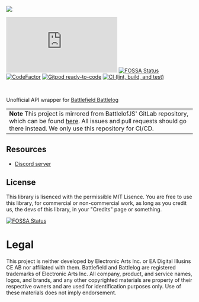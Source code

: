 

[![](https://raw.githubusercontent.com/Nefomemes/battlelog.js/master/docs/20210329_082904.png)](https://github.com/Nefomemes/battlelog.js)

![Run this repo on Replit](https://replit.com/badge/github/Nefomemes/battlelog.js)
[![FOSSA Status](https://app.fossa.com/api/projects/git%2Bgithub.com%2FNefomemes%2Fbattlelog.js.svg?type=shield)](https://app.fossa.com/projects/git%2Bgithub.com%2FNefomemes%2Fbattlelog.js?ref=badge_shield)
[![CodeFactor](https://www.codefactor.io/repository/github/nefomemes/battlelog.js/badge)](https://www.codefactor.io/repository/github/nefomemes/battlelog.js)
[![Gitpod ready-to-code](https://img.shields.io/badge/Gitpod-ready--to--code-blue?logo=gitpod)](https://gitpod.io/#https://github.com/Nefomemes/battlelog.js)
[![CI (lint, build, and test)](https://github.com/Nefomemes/battlelog.js/actions/workflows/ci.yml/badge.svg)](https://github.com/Nefomemes/battlelog.js/actions/workflows/ci.yml)

</p>
<br/>

Unofficial API wrapper for
[Battlefield Battlelog](https://battlelog.battlefield.com)

</p> 

| |
| ----- |
| **Note** This project is mirrored from BattlelofJS' GitLab repository, which can be found [here](https://gitlab.com/BLThunderstorm/battlelog.js). All issues and pull requests should go there instead. We only use this repository for CI/CD. |

## Resources

- [Discord server](https://discord.gg/gTB3Vzf5)



## License

This library is lisenced with the permissible MIT Lisence. You are free to use
this library, for commercial or non-commercial work, as long as you credit us,
the devs of this library, in your "Credits" page or something.

[![FOSSA Status](https://app.fossa.com/api/projects/git%2Bgithub.com%2FNefomemes%2Fbattlelog.js.svg?type=large)](https://app.fossa.com/projects/git%2Bgithub.com%2FNefomemes%2Fbattlelog.js?ref=badge_large)

# Legal

This project is neither developed by Electronic Arts Inc. or EA Digital Illusins
CE AB nor affiliated with them. Battlefield and Battlelog are registered
trademarks of Electronic Arts Inc. All company, product, and service names,
logos, and brands, and any other copyrighted materials are property of their
respective owners and are used for identification purposes only. Use of these
materials does not imply endorsement.
